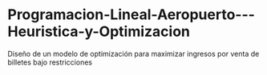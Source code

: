 # Programacion-Lineal-Aeropuerto---Heuristica-y-Optimizacion
Diseño de un modelo de optimización para maximizar ingresos por venta de billetes bajo restricciones
